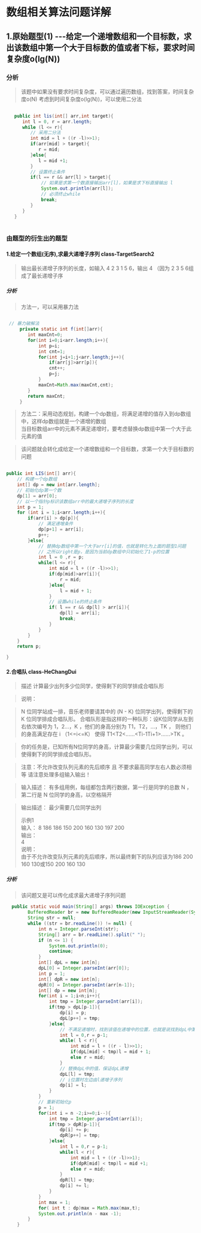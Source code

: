 # 数组相关算法问题详解

## 1.原始题型(1) ---给定一个递增数组和一个目标数，求出该数组中第一个大于目标数的值或者下标，要求时间复杂度o(lg(N))

### 分析

> 该题中如果没有要求时间复杂度，可以通过遍历数组，找到答案，时间复杂度o(N)
> 考虑到时间复杂度o(lg(N))，可以使用二分法
>

```java  
  
   public int lis(int[] arr,int target){
      int l = 0, r = arr.length;
      while (l <= r){
         // 采用二分法
         int mid = l + ((r -l)>>1);
         if(arr[mid] > target){
            r = mid;
         }else{
            l = mid +1;
         }
         // 设置终止条件
         if(l == r && arr[l] > target){
             // 如果是求第一个数直接输出arr[l]，如果是求下标直接输出 l
             System.out.println(arr[l]);
             // 必须终止while
             break;
         }
      }
   }
    
```  

### 由题型的衍生出的题型

#### 1.给定一个数组(无序),求最大递增子序列 class-TargetSearch2

> 输出最长递增子序列的长度，如输入 4 2 3 1 5 6，输出 4 （因为 2 3 5 6组成了最长递增子序
>

##### 分析

> 方法一，可以采用暴力法
>

```java

 // 暴力破解法
     private static int f(int[]arr){
        int maxCnt=0;
        for(int i=0;i<arr.length;i++){
            int p=i;
            int cnt=1;
            for(int j=i+1;j<arr.length;j++){
                if(arr[j]>arr[p]){
                cnt++;
                p=j;
            }
            maxCnt=Math.max(maxCnt,cnt);
        }
        return maxCnt;
     }

```  
  
> 方法二：采用动态规划，构建一个dp数组，将满足递增的值存入到dp数组中，这样dp数组就是一个递增的数组  
> 当目标数组arr中的元素不满足递增时，要考虑替换dp数组中第一个大于此元素的值   
  
> 该问题就会转化成给定一个递增数组和一个目标数，求第一个大于目标数的问题  
  
  
```java
 
public int LIS(int[] arr){
    // 构建一个dp数组
    int[] dp = new int[arr.length];
    // 初始化dp第一个数  
    dp[1] = arr[0];
    // 以一个指针p标识该数组arr中的最大递增子序列的长度  
    int p = 1;
    for (int i = 1;i<arr.length;i++){
        if(arr[i] > dp[p]){
            // 满足递增条件
            dp[p+1] = arr[i];
            p++;
        }else{
            // 替换dp数组中第一个大于arr[i]的值，也就是转化为上面的题型1问题
            // 之所以right是p，是因为当前dp数组中只初始化了1-p的位置
            int l = 0 ,r = p;
            while(l <= r){
                int mid = l + ((r -l)>>1);
                if(dp[mid]>arr[i]){
                    r = mid;
                }else{
                    l = mid + 1;
                }   
                // 设置while的终止条件
                if( l == r && dp[l] > arr[i]){
                    dp[l] = arr[i];
                    break;
                }       
            }    
        }
    }
    return p;

}

```  

#### 2.合唱队 class-HeChangDui

> 描述
计算最少出列多少位同学，使得剩下的同学排成合唱队形

> 说明：

> N 位同学站成一排，音乐老师要请其中的 (N - K) 位同学出列，使得剩下的 K 位同学排成合唱队形。
合唱队形是指这样的一种队形：设K位同学从左到右依次编号为 1，2…，K ，他们的身高分别为 T1，T2，…，TK ，   则他们的身高满足存在 i （1<=i<=K） 使得 T1<T2<......<Ti-1<Ti>Ti+1>......>TK 。

> 你的任务是，已知所有N位同学的身高，计算最少需要几位同学出列，可以使得剩下的同学排成合唱队形。

> 注意：不允许改变队列元素的先后顺序 且 不要求最高同学左右人数必须相等
请注意处理多组输入输出！


> 输入描述：
有多组用例，每组都包含两行数据，第一行是同学的总数 N ，第二行是 N 位同学的身高，以空格隔开

> 输出描述：
最少需要几位同学出列  
>
> 示例1     
输入：
8
186 186 150 200 160 130 197 200    
> 输出：    
4    
> 说明：     
由于不允许改变队列元素的先后顺序，所以最终剩下的队列应该为186 200 160 130或150 200 160 130    
>   
  
##### 分析  
  
> 该问题又是可以传化成求最大递增子序列问题  
  
```java  
  public static void main(String[] args) throws IOException {
        BufferedReader br = new BufferedReader(new InputStreamReader(System.in));
        String str = null;
        while ((str = br.readLine()) != null) {
            int n = Integer.parseInt(str);
            String[] arr = br.readLine().split(" ");
            if (n <= 1) {
                System.out.println(0);
                continue;
            }
            int[] dpL = new int[n];
            dpL[0] = Integer.parseInt(arr[0]);
            int p = 1;
            int[] dpR = new int[n];
            dpR[0] = Integer.parseInt(arr[n-1]);
            int[] dp = new int[n];
            for(int i = 1;i<n;i++){
                int tmp = Integer.parseInt(arr[i]);
                if(tmp > dpL[p-1]){
                    dp[i] = p;
                    dpL[p++] = tmp;
                }else{
                    // 不满足递增时，找到该值在递增中的位置，也就是说找到dpL中第一个大于tmp的位置
                    int l = 0,r = p-1;
                    while( l < r){
                        int mid = l + ((r - l)>>1);
                        if(dpL[mid] < tmp)l = mid + 1;
                        else r = mid;
                    }
                    // 替换dpL中的值，保证dpL递增
                    dpL[l] = tmp;
                    // i位置时左边由l递增子序列
                    dp[i] = l;
                }
            }
            // 重新初始化p
            p = 1;
            for(int i = n -2;i>=0;i--){
                int tmp = Integer.parseInt(arr[i]);
                if(tmp > dpR[p-1]){
                    dp[i] += p;
                    dpR[p++] = tmp;
                }else{
                    int l = 0,r = p-1;
                    while(l < r){
                        int mid = l + ((r -l)>>1);
                        if(dpR[mid] < tmp)l = mid +1;
                        else r = mid;
                    }
                    dpR[l] = tmp;
                    dp[i] += l;
                }
            }
            int max = 1;
            for( int t : dp)max = Math.max(max,t);
            System.out.println(n - max -1);
        }
    }
```  
  
